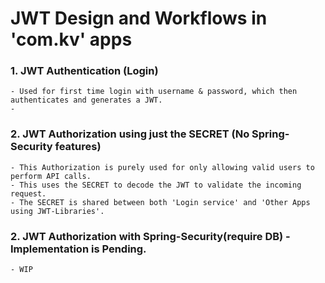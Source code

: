 # JWT Design and Workflows in 'com.kv' apps

### 1. JWT Authentication (Login)
    - Used for first time login with username & password, which then authenticates and generates a JWT.
    -

### 2. JWT Authorization using just the SECRET (No Spring-Security features)
    - This Authorization is purely used for only allowing valid users to perform API calls.
    - This uses the SECRET to decode the JWT to validate the incoming request.
    - The SECRET is shared between both 'Login service' and 'Other Apps using JWT-Libraries'.

### 2. JWT Authorization with Spring-Security(require DB) - Implementation is Pending.
    - WIP